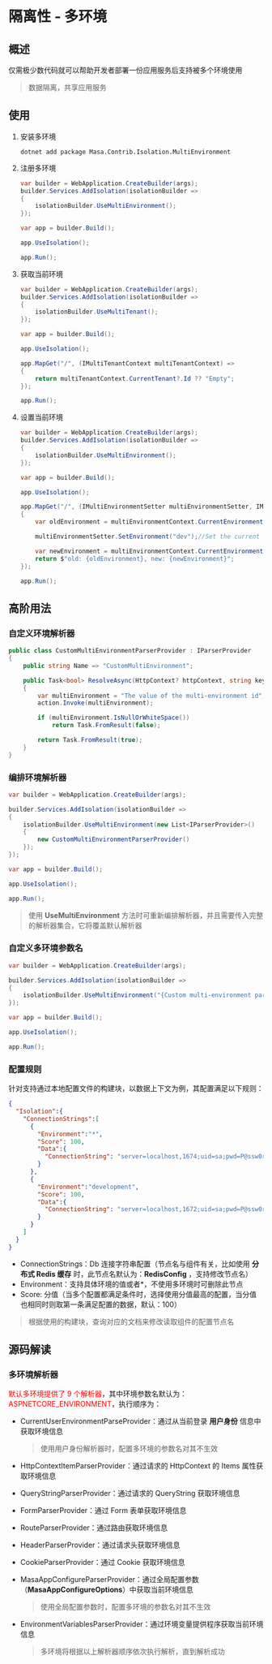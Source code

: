 ﻿# 隔离性 - 多环境 

## 概述

仅需极少数代码就可以帮助开发者部署一份应用服务后支持被多个环境使用

> 数据隔离，共享应用服务

## 使用

1. 安装多环境

   ```shell 终端
   dotnet add package Masa.Contrib.Isolation.MultiEnvironment
   ```

2. 注册多环境

   ```csharp Program.cs l:2-5,9
   var builder = WebApplication.CreateBuilder(args);
   builder.Services.AddIsolation(isolationBuilder =>
   {
       isolationBuilder.UseMultiEnvironment();
   });
   
   var app = builder.Build();
   
   app.UseIsolation();
   
   app.Run();
   ```

3. 获取当前环境

   ```csharp Program.cs l:11-14
   var builder = WebApplication.CreateBuilder(args);
   builder.Services.AddIsolation(isolationBuilder =>
   {
       isolationBuilder.UseMultiTenant();
   });
   
   var app = builder.Build();
   
   app.UseIsolation();
   
   app.MapGet("/", (IMultiTenantContext multiTenantContext) =>
   {
       return multiTenantContext.CurrentTenant?.Id ?? "Empty";
   });
   
   app.Run();
   ```

4. 设置当前环境

   ```csharp Program.cs l:11-19
   var builder = WebApplication.CreateBuilder(args);
   builder.Services.AddIsolation(isolationBuilder =>
   {
       isolationBuilder.UseMultiEnvironment();
   });
   
   var app = builder.Build();
   
   app.UseIsolation();
   
   app.MapGet("/", (IMultiEnvironmentSetter multiEnvironmentSetter, IMultiEnvironmentContext multiEnvironmentContext) =>
   {
       var oldEnvironment = multiEnvironmentContext.CurrentEnvironment ?? "empty";
   
       multiEnvironmentSetter.SetEnvironment("dev");//Set the current environment to dev, only valid for the current request
   
       var newEnvironment = multiEnvironmentContext.CurrentEnvironment ?? "empty";
       return $"old: {oldEnvironment}, new: {newEnvironment}";
   });
   
   app.Run();
   ```

## 高阶用法

### 自定义环境解析器

```csharp
public class CustomMultiEnvironmentParserProvider : IParserProvider
{
    public string Name => "CustomMultiEnvironment";

    public Task<bool> ResolveAsync(HttpContext? httpContext, string key, Action<string> action)
    {
        var multiEnvironment = "The value of the multi-environment id";//The value of multiple environments can be parsed and obtained according to httpContext or other methods
        action.Invoke(multiEnvironment);

        if (multiEnvironment.IsNullOrWhiteSpace())
            return Task.FromResult(false);

        return Task.FromResult(true);
    }
}
```

### 编排环境解析器

```csharp Program.cs l:5-8
var builder = WebApplication.CreateBuilder(args);

builder.Services.AddIsolation(isolationBuilder =>
{
    isolationBuilder.UseMultiEnvironment(new List<IParserProvider>()
    {
        new CustomMultiEnvironmentParserProvider()
    });
});

var app = builder.Build();

app.UseIsolation();

app.Run();
```

> 使用 **UseMultiEnvironment** 方法时可重新编排解析器，并且需要传入完整的解析器集合，它将覆盖默认解析器

### 自定义多环境参数名

```csharp Program.cs l:5
var builder = WebApplication.CreateBuilder(args);

builder.Services.AddIsolation(isolationBuilder =>
{
    isolationBuilder.UseMultiEnvironment("{Custom multi-environment parameter names}");
});

var app = builder.Build();

app.UseIsolation();

app.Run();
```

### 配置规则

针对支持通过本地配置文件的构建块，以数据上下文为例，其配置满足以下规则：

```json appsettings.json l:2-19
{
  "Isolation":{
    "ConnectionStrings":[
      {
        "Environment":"*",
        "Score": 100,
        "Data":{
          "ConnectionString": "server=localhost,1674;uid=sa;pwd=P@ssw0rd;database=identity;"
        }
      },
      {
        "Environment":"development",
        "Score": 100,
        "Data":{
          "ConnectionString": "server=localhost,1672;uid=sa;pwd=P@ssw0rd;database=identity;"
        }
      }
    ]
  }
}
```

* ConnectionStrings：Db 连接字符串配置（节点名与组件有关，比如使用 **分布式 Redis 缓存** 时，此节点名默认为：**RedisConfig** ，支持修改节点名）
* Environment：支持具体环境的值或者*，不使用多环境时可删除此节点
* Score: 分值（当多个配置都满足条件时，选择使用分值最高的配置，当分值也相同时则取第一条满足配置的数据，默认：100）

> 根据使用的构建块，查询对应的文档来修改读取组件的配置节点名

## 源码解读

### 多环境解析器

<font Color=Red>默认多环境提供了 9 个解析器</font>，其中环境参数名默认为：<font Color=Red>ASPNETCORE_ENVIRONMENT</font>，执行顺序为：

* CurrentUserEnvironmentParseProvider：通过从当前登录 **用户身份** 信息中获取环境信息 

  > 使用用户身份解析器时，配置多环境的参数名对其不生效

* HttpContextItemParserProvider：通过请求的 HttpContext 的 Items 属性获取环境信息

* QueryStringParserProvider：通过请求的 QueryString 获取环境信息

* FormParserProvider：通过 Form 表单获取环境信息

* RouteParserProvider：通过路由获取环境信息

* HeaderParserProvider：通过请求头获取环境信息

* CookieParserProvider：通过 Cookie 获取环境信息

* MasaAppConfigureParserProvider：通过全局配置参数（**MasaAppConfigureOptions**）中获取当前环境信息

  > 使用全局配置参数时，配置多环境的参数名对其不生效

* EnvironmentVariablesParserProvider：通过环境变量提供程序获取当前环境信息

  > 多环境将根据以上解析器顺序依次执行解析，直到解析成功
